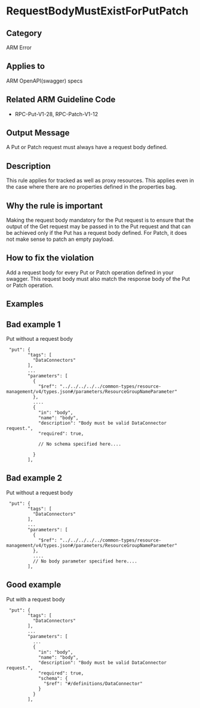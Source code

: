 # RequestBodyMustExistForPutPatch

## Category

ARM Error

## Applies to

ARM OpenAPI(swagger) specs


## Related ARM Guideline Code

- RPC-Put-V1-28, RPC-Patch-V1-12

## Output Message

A Put or Patch request must always have a request body defined. 

## Description
This rule applies for tracked as well as proxy resources. This applies even in the case where there are no properties defined in the properties bag. 


## Why the rule is important

Making the request body mandatory for the Put request is to ensure that the output of the Get request may be passed in to the Put request and that can be achieved only if the Put has a request body defined. For Patch, it does not make sense to patch an empty payload.

## How to fix the violation

Add a request body for every Put or Patch operation defined in your swagger. This request body must also match the response body of the Put or Patch operation.

## Examples

## Bad example 1 

Put without a request body

```json5
 "put": {
        "tags": [
          "DataConnectors"
        ],
        ...
        "parameters": [
          {
            "$ref": "../../../../../common-types/resource-management/v4/types.json#/parameters/ResourceGroupNameParameter"
          },
          ....
          {
            "in": "body",
            "name": "body",
            "description": "Body must be valid DataConnector request.",
            "required": true,
            
            // No schema specified here....
             
          }
        ],
```

## Bad example 2 

Put without a request body

```json5
 "put": {
        "tags": [
          "DataConnectors"
        ],
        ...
        "parameters": [
          {
            "$ref": "../../../../../common-types/resource-management/v4/types.json#/parameters/ResourceGroupNameParameter"
          },
          ....
          // No body parameter specified here....
        ],
```

## Good example

Put with a request body

```json5
 "put": {
        "tags": [
          "DataConnectors"
        ],
        ...
        "parameters": [
          ...
          {
            "in": "body",
            "name": "body",
            "description": "Body must be valid DataConnector request.",
            "required": true,
            "schema": {
              "$ref": "#/definitions/DataConnector"
            }
          }
        ],
```
